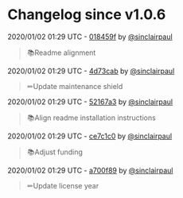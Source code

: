 # Changelog since v1.0.6

2020/01/02 01:29 UTC - [018459f](https://github.com/hassio-addons/addon-chrony/commit/018459f44a06219a8893f6a0cdbfa5f97ef1bf67) by [@sinclairpaul](https://github.com/sinclairpaul)
> 📚Readme alignment 

2020/01/02 01:29 UTC - [4d73cab](https://github.com/hassio-addons/addon-chrony/commit/4d73cab1c5c3ca469651660136a6031b5ed0d7aa) by [@sinclairpaul](https://github.com/sinclairpaul)
> ✏Update maintenance shield 

2020/01/02 01:29 UTC - [52167a3](https://github.com/hassio-addons/addon-chrony/commit/52167a33099dd04a4844c1b9c81acc929fcef1d8) by [@sinclairpaul](https://github.com/sinclairpaul)
> 📚Align readme installation instructions 

2020/01/02 01:29 UTC - [ce7c1c0](https://github.com/hassio-addons/addon-chrony/commit/ce7c1c0ad1bfc668c9dd3c66fd627ff88e7053ee) by [@sinclairpaul](https://github.com/sinclairpaul)
> 📚Adjust funding 

2020/01/02 01:29 UTC - [a700f89](https://github.com/hassio-addons/addon-chrony/commit/a700f89f1760fbf125dd09455775b9b460f916a8) by [@sinclairpaul](https://github.com/sinclairpaul)
> ✏Update license year 


